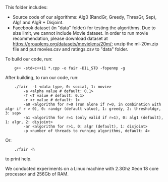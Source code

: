 This folder includes:
+ Source code of our algorithms: Alg0 (RandGr, Greedy, ThresGr, Sep), Alg1 and AlgR + Disjoint.
+ Facebook dataset (in "data" folder) for testing the algorithms. Due to size limit, we cannot include Movie dataset. In order to run movie recommendation, please download dataset at https://grouplens.org/datasets/movielens/20m/; unzip the ml-20m.zip file and put movies.csv and ratings.csv to "data" folder.

To build our code, run:

```
	g++ -std=c++11 *.cpp -o fair -DIL_STD -fopenmp -g
```

After building, to run our code, run:
```
	./fair 	-t <data type, 0: social, 1: movie>
		-a <alpha value # default: 0.1>
		-T <T value # default: 0.1>
		-r <r value # default: 1>
		-a0 <algorithm for r=0 (run alone if r=0, in combination with algr if r > 0), 0: randgr (default value), 1: greedy, 2: thresholdgr, 3: sep>
		-a1 <algorithm for r=1 (only valid if r=1), 0: alg1 (default), 1: algr, 2: disjoint>
		-ar <algorithm for r>1, 0: algr (default), 1: disjoint>
		-p <number of threads to running algorithms, default: 4>
```
Or:
```
	./fair -h
```
to print help.

We conducted experiments on a Linux machine with 2.3Ghz Xeon 18 core processor and 256Gb of RAM.
